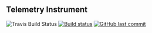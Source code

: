 ## Telemetry Instrument

![Travis Build Status](https://travis-ci.org/inkandthunder/telemetry-instrument.svg?branch=master)
[![Build status](https://ci.appveyor.com/api/projects/status/0kto7t5vch5ngv92?svg=true)](https://ci.appveyor.com/project/inkandthunder/telemetry-instrument)
[![GitHub last commit](https://img.shields.io/github/last-commit/inkandthunder/telemetry-instrument.svg)](https://github.com/inkandthunder/telemetry-instrument)
